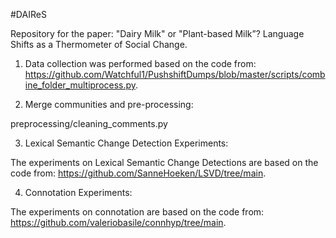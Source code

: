 #DAIReS

Repository for the paper: "Dairy Milk" or "Plant-based Milk”? Language Shifts as a Thermometer of Social Change.

1. Data collection was performed based on the code from: https://github.com/Watchful1/PushshiftDumps/blob/master/scripts/combine_folder_multiprocess.py.

2. Merge communities and pre-processing:

preprocessing/cleaning_comments.py

3. Lexical Semantic Change Detection Experiments:

The experiments on Lexical Semantic Change Detections are based on the code from: https://github.com/SanneHoeken/LSVD/tree/main.

4. Connotation Experiments:

The experiments on connotation are based on the code from: https://github.com/valeriobasile/connhyp/tree/main.
